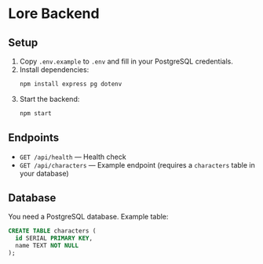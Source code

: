 # Lore Backend

## Setup

1. Copy `.env.example` to `.env` and fill in your PostgreSQL credentials.
2. Install dependencies:
   ```sh
   npm install express pg dotenv
   ```
3. Start the backend:
   ```sh
   npm start
   ```

## Endpoints
- `GET /api/health` — Health check
- `GET /api/characters` — Example endpoint (requires a `characters` table in your database)

## Database
You need a PostgreSQL database. Example table:
```sql
CREATE TABLE characters (
  id SERIAL PRIMARY KEY,
  name TEXT NOT NULL
);
```
